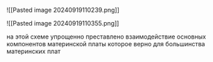 
![[Pasted image 20240919110239.png]]




![[Pasted image 20240919110355.png]]





на этой схеме упрощенно преставлено взаимодействие основных компонентов материнской платы которое верно для большинства материнских плат 

